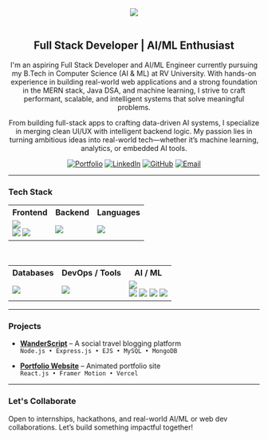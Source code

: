 <div align="center">
  <img src="https://capsule-render.vercel.app/api?type=blur&color=gradient&height=300&section=header&text=Hey!%20I'm%20Kushal%20S&fontColor=FFFFFF&fontSize=45"/>
</div>

<br />
<div align="center">

## Full Stack Developer | AI/ML Enthusiast

I'm an aspiring Full Stack Developer and AI/ML Engineer currently pursuing my B.Tech in Computer Science (AI & ML) at RV University. With hands-on experience in building real-world web applications and a strong foundation in the MERN stack, Java DSA, and machine learning, I strive to craft performant, scalable, and intelligent systems that solve meaningful problems.

From building full-stack apps to crafting data-driven AI systems, I specialize in merging clean UI/UX with intelligent backend logic. My passion lies in turning ambitious ideas into real-world tech—whether it’s machine learning, analytics, or embedded AI tools.

[![Portfolio](https://img.shields.io/badge/Portfolio-000000?style=for-the-badge&logo=vercel&logoColor=white)](https://kushal-sathyanarayan.vercel.app)
[![LinkedIn](https://img.shields.io/badge/LinkedIn-0077B5?style=for-the-badge&logo=linkedin&logoColor=white)](https://www.linkedin.com/in/kushal-s-rv-university/)
[![GitHub](https://img.shields.io/badge/GitHub-171515?style=for-the-badge&logo=github)](https://github.com/kushal-script)
[![Email](https://img.shields.io/badge/Email-D14836?style=for-the-badge&logo=gmail&logoColor=white)](mailto:kushalsathyanarayan@gmail.com)

</div>

---

###  Tech Stack

<div align="center">
  <table>
    <tr>
      <th>Frontend</th>
      <th>Backend</th>
      <th>Languages</th>
    </tr>
    <tr>
      <td>
        <img src="https://skillicons.dev/icons?i=react,html,css,bootstrap,tailwind&theme=light" /><br />
        <img src="https://img.shields.io/badge/Framer%20Motion-black?style=for-the-badge&logo=framer&logoColor=white"/>
        <img src="https://img.shields.io/badge/GSAP-88CE02?style=for-the-badge&logo=greensock&logoColor=black"/>
      </td>
      <td>
        <img src="https://skillicons.dev/icons?i=nodejs,express,django&theme=light" />
      </td>
      <td>
        <img src="https://skillicons.dev/icons?i=javascript,java,python,c,cpp&theme=light" />
      </td>
    </tr>
  </table>

  <br />

  <table>
    <tr>
      <th>Databases</th>
      <th>DevOps / Tools</th>
      <th>AI / ML</th>
    </tr>
    <tr>
      <td>
        <img src="https://skillicons.dev/icons?i=mysql,mongodb&theme=light" />
      </td>
      <td>
        <img src="https://skillicons.dev/icons?i=git,vercel,figma&theme=light" />
      </td>
      <td>
        <img src="https://skillicons.dev/icons?i=python&theme=light" /><br />
        <img src="https://img.shields.io/badge/NumPy-013243?style=for-the-badge&logo=numpy&logoColor=white"/>
        <img src="https://img.shields.io/badge/Pandas-150458?style=for-the-badge&logo=pandas&logoColor=white"/>
        <img src="https://img.shields.io/badge/Seaborn-005f73?style=for-the-badge"/>
        <img src="https://img.shields.io/badge/scikit--learn-F7931E?style=for-the-badge&logo=scikit-learn&logoColor=white"/>
      </td>
    </tr>
  </table>
</div>

---

###  Projects

- **[WanderScript](https://github.com/kushal-script/WanderScript.git)** – A social travel blogging platform  
  `Node.js • Express.js • EJS • MySQL • MongoDB`

- **[Portfolio Website](https://github.com/kushal-script/portfolio.git)** – Animated portfolio site  
  `React.js • Framer Motion • Vercel`

---

###  Let's Collaborate

Open to internships, hackathons, and real-world AI/ML or web dev collaborations. Let’s build something impactful together!
